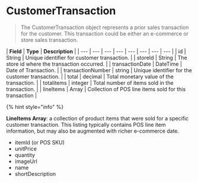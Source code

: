 # CustomerTransaction

> The CustomerTransaction object represents a prior sales transaction for the customer. This transaction could be either an e-commerce or store sales transaction.

| **Field** | **Type** | **Description** |
| --- | --- | --- | --- | --- | --- | --- | --- |
| id | String | Unique identifier for customer transaction. |
| storeId | String | The store id where the transaction occurred. |
| transactionDate | DateTime | Date of Transaction. |
| transactionNumber | string | Unique identifier for the customer transaction. |
| total | decimal | Total monetary value of the transaction. |
| totalitems | integer | Total number of items sold in the transaction. |
| lineItems | Array | Collection of POS line items sold for this transaction |

{% hint style="info" %}

**LineItems Array**: a collection of product items that were sold for a specific customer transaction. This listing typically contains POS line item information, but may also be augmented with richer e-commerce date.

* itemId \(or POS SKU\)
* unitPrice
* quantity
* imageUrl
* name
* shortDescription


